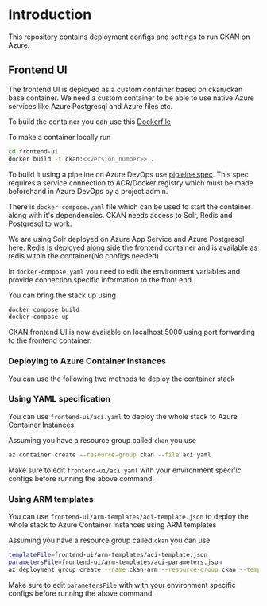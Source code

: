 # Introduction

This repository contains deployment configs and settings to run CKAN on Azure.

## Frontend UI

The frontend UI is deployed as a custom container based on ckan/ckan base container. We need a custom container to be able to use native Azure services like Azure Postgresql and Azure files etc.

To build the container you can use this [Dockerfile](frontend-ui/Dockerfile)

To make a container locally run

```bash
cd frontend-ui
docker build -t ckan:<<version_number>> .
```

To build it using a pipeline on Azure DevOps use [pipleine spec](frontend-ui/pipelines/build-and-push-container.yaml). This spec requires a service connection to ACR/Docker registry which must be made beforehand in Azure DevOps by a project admin.

There is ``docker-compose.yaml`` file which can be used to start the container along with it's dependencies. CKAN needs access to Solr, Redis and Postgresql to work.

We are using Solr deployed on Azure App Service and Azure Postgresql here. Redis is deployed along side the frontend container and is available as redis within the container(No configs needed)

In ``docker-compose.yaml`` you need to edit the environment variables and provide connection specific information to the front end.

You can bring the stack up using

```bash
docker compose build
docker compose up
```

CKAN frontend UI is now available on localhost:5000 using port forwarding to the frontend container.

### Deploying to Azure Container Instances

You can use the following two methods to deploy the container stack

### Using YAML specification

You can use ``frontend-ui/aci.yaml`` to deploy the whole stack to Azure Container Instances.

Assuming you have a resource group called ``ckan`` you use

```bash
az container create --resource-group ckan --file aci.yaml
```

Make sure to edit ``frontend-ui/aci.yaml`` with your environment specific configs before running the above command.

### Using ARM templates

You can use ``frontend-ui/arm-templates/aci-template.json`` to deploy the whole stack to Azure Container Instances using ARM templates

Assuming you have a resource group called ``ckan`` you can use

```bash
templateFile=frontend-ui/arm-templates/aci-template.json
parametersFile=frontend-ui/arm-templates/aci-parameters.json
az deployment group create --name ckan-arm --resource-group ckan --template-file $templateFile --parameters $parametersFile
```

Make sure to edit ``parametersFile`` with with your environment specific configs before running the above command.
